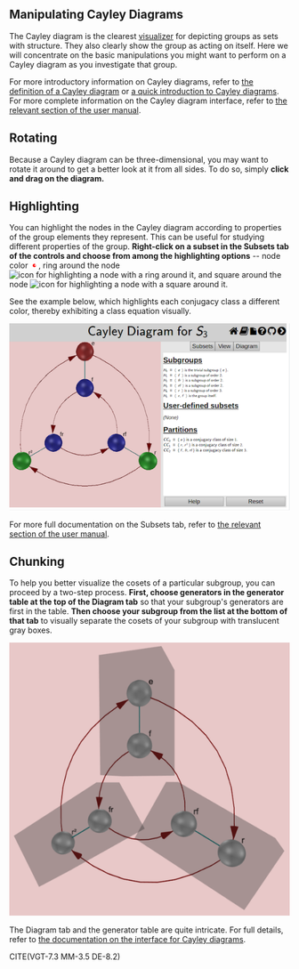 
## Manipulating Cayley Diagrams

The Cayley diagram is the clearest [visualizer](rf-geterms.md#visualizers)
for depicting groups as sets with structure. They also clearly show the
group as acting on itself. Here we will concentrate on the basic
manipulations you might want to perform on a Cayley diagram as you
investigate that group.

For more introductory information on Cayley diagrams, refer to [the
definition of a Cayley diagram](rf-groupterms.md#cayleydiagram) or [a quick
introduction to Cayley diagrams](gs-cd-intro.md). For more complete
information on the Cayley diagram interface, refer to [the relevant section
of the user manual](rf-um-cd-options.md).

## Rotating

Because a Cayley diagram can be three-dimensional, you may want to rotate it
around to get a better look at it from all sides. To do so, simply **click
and drag on the diagram.**

## Highlighting

You can highlight the nodes in the Cayley diagram according to properties of
the group elements they represent. This can be useful for studying different
properties of the group. **Right-click on a subset in the Subsets tab of the
controls and choose from among the highlighting options** -- node color
![icon for highlighting node color](hightype-sphere-node.jpg), ring around
the node ![icon for highlighting a node with a ring around
it](hightype-sphere-ring.jpg), and square around the node ![icon for
highlighting a node with a square around it](hightype-sphere-square.jpg).

See the example below, which highlights each conjugacy class a different
color, thereby exhibiting a class equation visually.

![Cayley diagram of S_3 with each conjugacy class highlighted a different color](s_3_cayley_highlighted.png)

For more full documentation on the Subsets tab, refer to [the relevant section of the user manual](rf-um-subsetlistbox.md).

## Chunking

To help you better visualize the cosets of a particular subgroup, you can
proceed by a two-step process. **First, choose generators in the generator
table at the top of the Diagram tab** so that your subgroup's generators are
first in the table. **Then choose your subgroup from the list at the bottom
of that tab** to visually separate the cosets of your subgroup with
translucent gray boxes.

![Cayley diagram with cosets grouped in chunks](illustration-cdchunking.png)

The Diagram tab and the generator table are quite intricate. For full
details, refer to [the documentation on the interface for Cayley
diagrams](rf-um-cd-options.md).

CITE(VGT-7.3 MM-3.5 DE-8.2)
